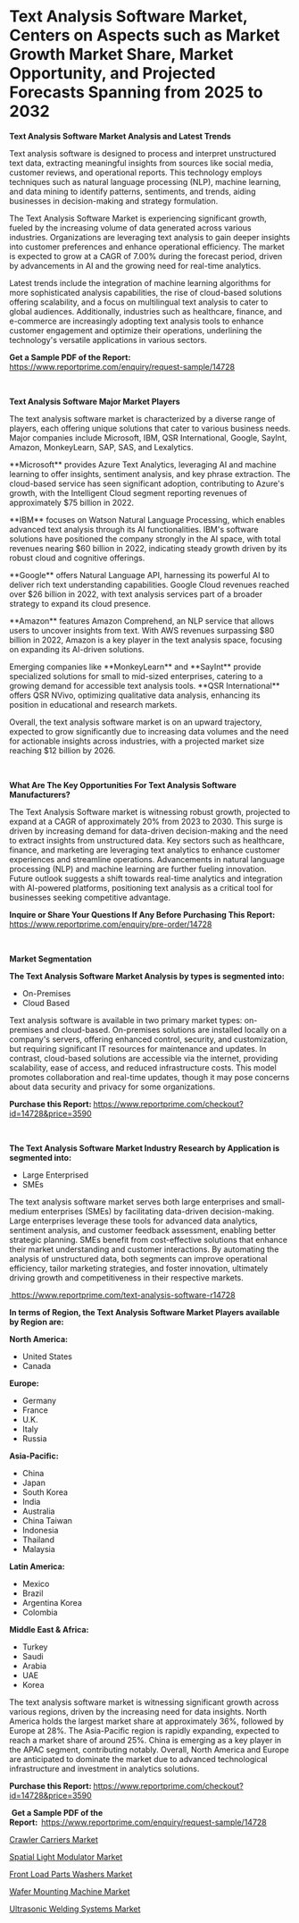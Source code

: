 <p><h1>Text Analysis Software Market, Centers on Aspects such as Market Growth Market Share, Market Opportunity, and Projected Forecasts Spanning from 2025 to 2032</h1></p><p><strong>Text Analysis Software Market Analysis and Latest Trends</strong></p>
<p><p>Text analysis software is designed to process and interpret unstructured text data, extracting meaningful insights from sources like social media, customer reviews, and operational reports. This technology employs techniques such as natural language processing (NLP), machine learning, and data mining to identify patterns, sentiments, and trends, aiding businesses in decision-making and strategy formulation.</p><p>The Text Analysis Software Market is experiencing significant growth, fueled by the increasing volume of data generated across various industries. Organizations are leveraging text analysis to gain deeper insights into customer preferences and enhance operational efficiency. The market is expected to grow at a CAGR of 7.00% during the forecast period, driven by advancements in AI and the growing need for real-time analytics.</p><p>Latest trends include the integration of machine learning algorithms for more sophisticated analysis capabilities, the rise of cloud-based solutions offering scalability, and a focus on multilingual text analysis to cater to global audiences. Additionally, industries such as healthcare, finance, and e-commerce are increasingly adopting text analysis tools to enhance customer engagement and optimize their operations, underlining the technology's versatile applications in various sectors.</p></p>
<p><strong>Get a Sample PDF of the Report:&nbsp;</strong> <a href="https://www.reportprime.com/enquiry/request-sample/14728?utm_campaign=2669&utm_medium=2&utm_source=Github&utm_content=ia&utm_term=20032025&utm_id=text-analysis-software">https://www.reportprime.com/enquiry/request-sample/14728</a></p>
<p>&nbsp;</p>
<p><strong>Text Analysis Software Major Market Players</strong></p>
<p><p>The text analysis software market is characterized by a diverse range of players, each offering unique solutions that cater to various business needs. Major companies include Microsoft, IBM, QSR International, Google, SayInt, Amazon, MonkeyLearn, SAP, SAS, and Lexalytics.</p><p>**Microsoft** provides Azure Text Analytics, leveraging AI and machine learning to offer insights, sentiment analysis, and key phrase extraction. The cloud-based service has seen significant adoption, contributing to Azure's growth, with the Intelligent Cloud segment reporting revenues of approximately $75 billion in 2022.</p><p>**IBM** focuses on Watson Natural Language Processing, which enables advanced text analysis through its AI functionalities. IBM's software solutions have positioned the company strongly in the AI space, with total revenues nearing $60 billion in 2022, indicating steady growth driven by its robust cloud and cognitive offerings.</p><p>**Google** offers Natural Language API, harnessing its powerful AI to deliver rich text understanding capabilities. Google Cloud revenues reached over $26 billion in 2022, with text analysis services part of a broader strategy to expand its cloud presence.</p><p>**Amazon** features Amazon Comprehend, an NLP service that allows users to uncover insights from text. With AWS revenues surpassing $80 billion in 2022, Amazon is a key player in the text analysis space, focusing on expanding its AI-driven solutions.</p><p>Emerging companies like **MonkeyLearn** and **SayInt** provide specialized solutions for small to mid-sized enterprises, catering to a growing demand for accessible text analysis tools. **QSR International** offers QSR NVivo, optimizing qualitative data analysis, enhancing its position in educational and research markets.</p><p>Overall, the text analysis software market is on an upward trajectory, expected to grow significantly due to increasing data volumes and the need for actionable insights across industries, with a projected market size reaching $12 billion by 2026.</p></p>
<p>&nbsp;</p>
<p><strong>What Are The Key Opportunities For Text Analysis Software Manufacturers?</strong></p>
<p><p>The Text Analysis Software market is witnessing robust growth, projected to expand at a CAGR of approximately 20% from 2023 to 2030. This surge is driven by increasing demand for data-driven decision-making and the need to extract insights from unstructured data. Key sectors such as healthcare, finance, and marketing are leveraging text analytics to enhance customer experiences and streamline operations. Advancements in natural language processing (NLP) and machine learning are further fueling innovation. Future outlook suggests a shift towards real-time analytics and integration with AI-powered platforms, positioning text analysis as a critical tool for businesses seeking competitive advantage.</p></p>
<p><strong>Inquire or Share Your Questions If Any Before Purchasing This Report:</strong> <a href="https://www.reportprime.com/enquiry/pre-order/14728?utm_campaign=2669&utm_medium=2&utm_source=Github&utm_content=ia&utm_term=20032025&utm_id=text-analysis-software">https://www.reportprime.com/enquiry/pre-order/14728</a></p>
<p>&nbsp;</p>
<p><strong>Market Segmentation</strong></p>
<p><strong>The Text Analysis Software Market Analysis by types is segmented into:</strong></p>
<p><ul><li>On-Premises</li><li>Cloud Based</li></ul></p>
<p><p>Text analysis software is available in two primary market types: on-premises and cloud-based. On-premises solutions are installed locally on a company's servers, offering enhanced control, security, and customization, but requiring significant IT resources for maintenance and updates. In contrast, cloud-based solutions are accessible via the internet, providing scalability, ease of access, and reduced infrastructure costs. This model promotes collaboration and real-time updates, though it may pose concerns about data security and privacy for some organizations.</p></p>
<p><strong>Purchase this Report:&nbsp;</strong><a href="https://www.reportprime.com/checkout?id=14728&price=3590&utm_campaign=2669&utm_medium=2&utm_source=Github&utm_content=ia&utm_term=20032025&utm_id=text-analysis-software">https://www.reportprime.com/checkout?id=14728&price=3590</a></p>
<p>&nbsp;</p>
<p><strong>The Text Analysis Software Market Industry Research by Application is segmented into:</strong></p>
<p><ul><li>Large Enterprised</li><li>SMEs</li></ul></p>
<p><p>The text analysis software market serves both large enterprises and small-medium enterprises (SMEs) by facilitating data-driven decision-making. Large enterprises leverage these tools for advanced data analytics, sentiment analysis, and customer feedback assessment, enabling better strategic planning. SMEs benefit from cost-effective solutions that enhance their market understanding and customer interactions. By automating the analysis of unstructured data, both segments can improve operational efficiency, tailor marketing strategies, and foster innovation, ultimately driving growth and competitiveness in their respective markets.</p></p>
<p><a href="https://www.reportprime.com/text-analysis-software-r14728?utm_campaign=2669&utm_medium=2&utm_source=Github&utm_content=ia&utm_term=20032025&utm_id=text-analysis-software">&nbsp;https://www.reportprime.com/text-analysis-software-r14728</a></p>
<p><strong>In terms of Region, the Text Analysis Software Market Players available by Region are:</strong></p>
<p>
    <p> <strong> North America: </strong>
        <ul>
            <li>United States</li>
            <li>Canada</li>
        </ul>
        </p> 
    <p> <strong> Europe: </strong>
        <ul>
            <li>Germany</li>
            <li>France</li>
            <li>U.K.</li>
            <li>Italy</li>
            <li>Russia</li>
        </ul>
        </p> 
    <p> <strong> Asia-Pacific: </strong>
        <ul>
            <li>China</li>
            <li>Japan</li>
            <li>South Korea</li>
            <li>India</li>
            <li>Australia</li>
            <li>China Taiwan</li>
            <li>Indonesia</li>
            <li>Thailand</li>
            <li>Malaysia</li>
        </ul>
        </p> 
    <p> <strong> Latin America: </strong>
        <ul>
            <li>Mexico</li>
            <li>Brazil</li>
            <li>Argentina Korea</li>
            <li>Colombia</li>
        </ul>
        </p> 
    <p> <strong> Middle East & Africa: </strong>
        <ul>
            <li>Turkey</li>
            <li>Saudi</li>
            <li>Arabia</li>
            <li>UAE</li>
            <li>Korea</li>
        </ul>
    </p>
    </p>
<p><p>The text analysis software market is witnessing significant growth across various regions, driven by the increasing need for data insights. North America holds the largest market share at approximately 36%, followed by Europe at 28%. The Asia-Pacific region is rapidly expanding, expected to reach a market share of around 25%. China is emerging as a key player in the APAC segment, contributing notably. Overall, North America and Europe are anticipated to dominate the market due to advanced technological infrastructure and investment in analytics solutions.</p></p>
<p><strong>Purchase this Report: </strong><a href="https://www.reportprime.com/checkout?id=14728&price=3590&utm_campaign=2669&utm_medium=2&utm_source=Github&utm_content=ia&utm_term=20032025&utm_id=text-analysis-software">https://www.reportprime.com/checkout?id=14728&price=3590</a></p>
<p>&nbsp;<strong>Get a Sample PDF of the Report:&nbsp;&nbsp;</strong><a href="https://www.reportprime.com/enquiry/request-sample/14728?utm_campaign=2669&utm_medium=2&utm_source=Github&utm_content=ia&utm_term=20032025&utm_id=text-analysis-software">https://www.reportprime.com/enquiry/request-sample/14728</a></p>
<p><strong></strong></p>
<p><p><a href="https://www.linkedin.com/pulse/influencing-factors-crawler-carriers-market-insights-growth-projections-eovye?utm_campaign=2669&utm_medium=2&utm_source=Github&utm_content=ia&utm_term=20032025&utm_id=text-analysis-software">Crawler Carriers Market</a></p><p><a href="https://www.linkedin.com/pulse/evaluating-spatial-light-modulator-market-size-growth-potential-lcd4e?utm_campaign=2669&utm_medium=2&utm_source=Github&utm_content=ia&utm_term=20032025&utm_id=text-analysis-software">Spatial Light Modulator Market</a></p><p><a href="https://www.linkedin.com/pulse/comprehensive-assessment-front-load-parts-washers-markets-117-vcoxe?utm_campaign=2669&utm_medium=2&utm_source=Github&utm_content=ia&utm_term=20032025&utm_id=text-analysis-software">Front Load Parts Washers Market</a></p><p><a href="https://www.linkedin.com/pulse/wafer-mounting-machine-market-analysis-highlights-growth-metrics-kmqqe?utm_campaign=2669&utm_medium=2&utm_source=Github&utm_content=ia&utm_term=20032025&utm_id=text-analysis-software">Wafer Mounting Machine Market</a></p><p><a href="https://www.linkedin.com/pulse/comprehensive-review-ultrasonic-welding-systems-market-size-ujd2e?utm_campaign=2669&utm_medium=2&utm_source=Github&utm_content=ia&utm_term=20032025&utm_id=text-analysis-software">Ultrasonic Welding Systems Market</a></p></p>